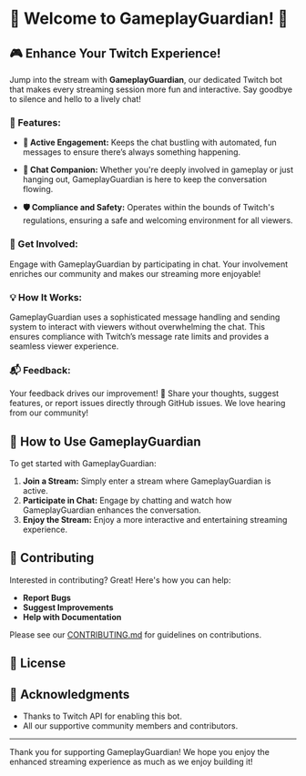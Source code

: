 # 🌟 Welcome to GameplayGuardian! 🌟

## 🎮 Enhance Your Twitch Experience!

Jump into the stream with **GameplayGuardian**, our dedicated Twitch bot that makes every streaming session more fun and interactive. Say goodbye to silence and hello to a lively chat!

### 🎉 Features:

- **📢 Active Engagement:** Keeps the chat bustling with automated, fun messages to ensure there’s always something happening.

- **🤖 Chat Companion:** Whether you're deeply involved in gameplay or just hanging out, GameplayGuardian is here to keep the conversation flowing.

- **🛡️ Compliance and Safety:** Operates within the bounds of Twitch's regulations, ensuring a safe and welcoming environment for all viewers.

### 🌈 Get Involved:

Engage with GameplayGuardian by participating in chat. Your involvement enriches our community and makes our streaming more enjoyable!

### 💡 How It Works:

GameplayGuardian uses a sophisticated message handling and sending system to interact with viewers without overwhelming the chat. This ensures compliance with Twitch’s message rate limits and provides a seamless viewer experience.

### 📬 Feedback:

Your feedback drives our improvement! 💬 Share your thoughts, suggest features, or report issues directly through GitHub issues. We love hearing from our community!

## 📖 How to Use GameplayGuardian

To get started with GameplayGuardian:

1. **Join a Stream:** Simply enter a stream where GameplayGuardian is active.
2. **Participate in Chat:** Engage by chatting and watch how GameplayGuardian enhances the conversation.
3. **Enjoy the Stream:** Enjoy a more interactive and entertaining streaming experience.

## 🤝 Contributing

Interested in contributing? Great! Here's how you can help:

- **Report Bugs**
- **Suggest Improvements**
- **Help with Documentation**

Please see our [CONTRIBUTING.md](CONTRIBUTING.md) for guidelines on contributions.

## 📜 License


## 🙌 Acknowledgments

- Thanks to Twitch API for enabling this bot.
- All our supportive community members and contributors.

---

Thank you for supporting GameplayGuardian! We hope you enjoy the enhanced streaming experience as much as we enjoy building it!

